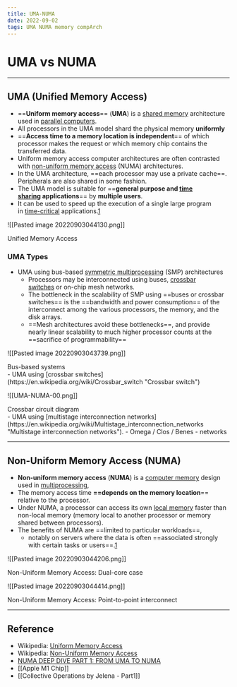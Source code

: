 ```yaml
---
title: UMA-NUMA
date: 2022-09-02
tags: UMA NUMA memory compArch 
---
```


# UMA vs NUMA

---

## UMA (Unified Memory Access)

- ==**Uniform memory access**== (**UMA**) is a [shared memory](https://en.wikipedia.org/wiki/Shared_memory_architecture "Shared memory architecture") architecture used in [parallel computers](https://en.wikipedia.org/wiki/Parallel_computer "Parallel computer").
- All processors in the UMA model shard the physical memory **uniformly**
- ==**Access time to a memory location is independent**== of which processor makes the request or which memory chip contains the transferred data. 
- Uniform memory access computer architectures are often contrasted with [non-uniform memory access](https://en.wikipedia.org/wiki/Non-uniform_memory_access "Non-uniform memory access") (NUMA) architectures. 
- In the UMA architecture, ==each processor may use a private cache==. Peripherals are also shared in some fashion. 
- The UMA model is suitable for ==**general purpose and [time sharing](https://en.wikipedia.org/wiki/Time_sharing "Time sharing") applications**== by **multiple users**. 
- It can be used to speed up the execution of a single large program in [time-critical](https://en.wikipedia.org/wiki/Real-time_computing "Real-time computing") applications.[1](https://en.wikipedia.org/wiki/Uniform_memory_access#cite_note-1)

![[Pasted image 20220903044130.png]]
<figcaption>Unified Memory Access</figcaption>


### UMA Types
-  UMA using bus-based [symmetric multiprocessing](https://en.wikipedia.org/wiki/Symmetric_multiprocessing "Symmetric multiprocessing") (SMP) architectures
	- Processors may be interconnected using buses, [crossbar switches](https://en.wikipedia.org/wiki/Crossbar_switch "Crossbar switch") or on-chip mesh networks. 
	- The bottleneck in the scalability of SMP using ==buses or crossbar switches== is the ==bandwidth and power consumption== of the interconnect among the various processors, the memory, and the disk arrays. 
	- ==Mesh architectures avoid these bottlenecks==, and provide nearly linear scalability to much higher processor counts at the ==sacrifice of programmability==

![[Pasted image 20220903043739.png]]
<figcaption>Bus-based systems</figcaption>
-  UMA using [crossbar switches](https://en.wikipedia.org/wiki/Crossbar_switch "Crossbar switch")

![[UMA-NUMA-00.png]]
<figcaption>Crossbar circuit diagram</figcaption>
-  UMA using [multistage interconnection networks](https://en.wikipedia.org/wiki/Multistage_interconnection_networks "Multistage interconnection networks"). 
	- Omega / Clos / Benes - networks


---

## Non-Uniform Memory Access (NUMA)
- **Non-uniform memory access** (**NUMA**) is a [computer memory](https://en.wikipedia.org/wiki/Computer_storage "Computer storage") design used in [multiprocessing](https://en.wikipedia.org/wiki/Multiprocessing "Multiprocessing"), 
- The memory access time **==depends on the memory location**== relative to the processor. 
- Under NUMA, a processor can access its own [local memory](https://en.wikipedia.org/wiki/Local_memory "Local memory") faster than non-local memory (memory local to another processor or memory shared between processors). 
- The benefits of NUMA are ==limited to particular workloads==, 
	- notably on servers where the data is often ==associated strongly with certain tasks or users==.[1](https://en.wikipedia.org/wiki/Non-uniform_memory_access#cite_note-nyu-numa-1)
	
![[Pasted image 20220903044206.png]]
<figcaption>Non-Uniform Memory Access: Dual-core case</figcaption>

![[Pasted image 20220903044414.png]]
<figcaption>Non-Uniform Memory Access: Point-to-point interconnect</figcaption>


---
## Reference

- Wikipedia: [Uniform Memory Access](https://en.wikipedia.org/wiki/Uniform_memory_access)
- Wikipedia: [Non-Uniform Memory Access](https://en.wikipedia.org/wiki/Non-uniform_memory_access)
- [NUMA DEEP DIVE PART 1: FROM UMA TO NUMA](https://frankdenneman.nl/2016/07/07/numa-deep-dive-part-1-uma-numa/)
- [[Apple M1 Chip]]
- [[Collective Operations by Jelena - Part1]]